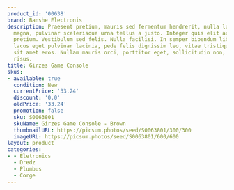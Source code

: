 ```yaml
---
product_id: '00638'
brand: Banshe Electronis
description: Praesent pretium, mauris sed fermentum hendrerit, nulla lorem iaculis
  magna, pulvinar scelerisque urna tellus a justo. Integer quis elit ac mi aliquam
  pretium. Vestibulum sed felis. Nulla facilisi. In semper bibendum libero.Proin nonummy,
  lacus eget pulvinar lacinia, pede felis dignissim leo, vitae tristique magna lacus
  sit amet eros. Nullam mauris orci, porttitor eget, sollicitudin non, vulputate id,
  risus.
title: Girzes Game Console
skus:
- available: true
  condition: New
  currentPrice: '33.24'
  discount: '0.0'
  oldPrice: '33.24'
  promotion: false
  sku: S0063801
  skuName: Girzes Game Console - Brown
  thumbnailURL: https://picsum.photos/seed/S0063801/300/300
  imageURL: https://picsum.photos/seed/S0063801/600/600
layout: product
categories:
- - Eletronics
  - Dredz
  - Plumbus
  - Corge
---
```

